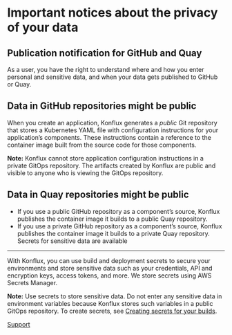 Important notices about the privacy of your data
================================================

Publication notification for GitHub and Quay
--------------------------------------------

As a user, you have the right to understand where and how you enter personal and sensitive data, and when your data gets published to GitHub or Quay.

Data in GitHub repositories might be public
-------------------------------------------

When you create an application, Konflux generates a *public* Git repository that stores a Kubernetes YAML file with configuration instructions for your application’s components. These instructions contain a reference to the container image built from the source code for those components.

**Note:** Konflux cannot store application configuration instructions in a private GitOps repository. The artifacts created by Konflux are public and visible to anyone who is viewing the GitOps repository.

Data in Quay repositories might be public
-----------------------------------------

* If you use a public GitHub repository as a component’s source, Konflux publishes the container image it builds to a public Quay repository.
* If you use a private GitHub repository as a component’s source, Konflux publishes the container image it builds to a private Quay repository.
Secrets for sensitive data are available
----------------------------------------

With Konflux, you can use build and deployment secrets to secure your environments and store sensitive data such as your credentials, API and encryption keys, access tokens, and more. We store secrets using AWS Secrets Manager.

**Note:** Use secrets to store sensitive data. Do not enter any sensitive data in environment variables because Konflux stores such variables in a public GitOps repository. To create secrets, see [Creating secrets for your builds](https://redhat-appstudio.github.io/docs.appstudio.io/Documentation/main/how-to-guides/configuring-builds/proc_creating-secrets-for-your-builds).

[Support](../support/)